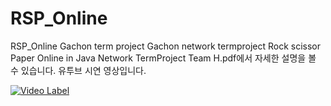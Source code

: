 # RSP_Online
RSP_Online Gachon term project
Gachon network termproject Rock scissor Paper Online in Java
Network TermProject Team H.pdf에서 자세한 설명을 볼 수 있습니다.
유투브 시연 영상입니다.

[![Video Label](https://youtu.be/RMFb6O_aZ4U/0.jpg)](https://youtu.be/RMFb6O_aZ4U)
